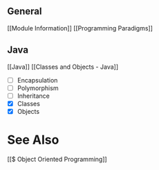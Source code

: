 ## General
[[Module Information]]
[[Programming Paradigms]]


## Java
[[Java]]
[[Classes and Objects - Java]]


- [ ] Encapsulation
- [ ] Polymorphism
- [ ] Inheritance
- [x] Classes
- [x] Objects

# See Also
[[$ Object Oriented Programming]]